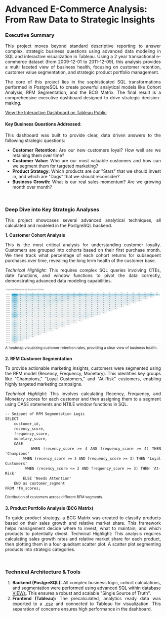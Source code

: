 # Advanced E-Commerce Analysis: From Raw Data to Strategic Insights
**<h3>Executive Summary</h3>**
<div align="justify">This project moves beyond standard descriptive reporting to answer complex, strategic business questions using advanced data modeling in SQL and interactive visualization in Tableau. Using a 2 year transactional e-commerce dataset (from 2009-12-01 to 2011-12-09), this analysis provides a multi faceted view of business health, focusing on customer retention, customer value segmentation, and strategic product portfolio management.

The core of this project lies in the sophisticated SQL transformations performed in PostgreSQL to create powerful analytical models like Cohort Analysis, RFM Segmentation, and the BCG Matrix. The final result is a comprehensive executive dashboard designed to drive strategic decision-making.

<p></p>

[View the Interactive Dashboard on Tableau Public](https://public.tableau.com/views/Advancede-CommerceAnalysis/DashboardDeep?:language=en-GB&:sid=&:redirect=auth&:display_count=n&:origin=viz_share_link)


<h4>Key Business Questions Addressed:</h4>
This dashboard was built to provide clear, data driven answers to the following strategic questions:

* **Customer Retention:** Are our new customers loyal? How well are we retaining them over time?
* **Customer Value:** Who are our most valuable customers and how can we segment them for targeted marketing?
* **Product Strategy:** Which products are our "Stars" that we should invest in, and which are "Dogs" that we should reconsider?
* **Business Growth:** What is our real sales momentum? Are we growing month over month?

<br>

**<h3>Deep Dive into Key Strategic Analyses</h3>**
This project showcases several advanced analytical techniques, all calculated and modeled in the PostgreSQL backend.

**1. Customer Cohort Analysis**

This is the most critical analysis for understanding customer loyalty. Customers are grouped into cohorts based on their first purchase month. We then track what percentage of each cohort returns for subsequent purchases over time, revealing the long term health of the customer base.

*Technical Highlight:* This requires complex SQL queries involving CTEs, date functions, and window functions to pivot the data correctly, demonstrating advanced data modeling capabilities.

![cohort analisys](https://github.com/wisnuyulianto/advanced-ecommerce-analysis--from-raw-data-to-strategic-insights/blob/main/visualizations/cohort.png)
<sup>A heatmap visualizing customer retention rates, providing a clear view of business health.</sup>

**2. RFM Customer Segmentation**

To provide actionable marketing insights, customers were segmented using the RFM model (Recency, Frequency, Monetary). This identifies key groups like "Champions," "Loyal Customers," and "At-Risk" customers, enabling highly targeted marketing campaigns.

*Technical Highlight:* This involves calculating Recency, Frequency, and Monetary scores for each customer and then assigning them to a segment using CASE statements and NTILE window functions in SQL.
````
-- Snippet of RFM Segmentation Logic
SELECT
    customer_id,
    recency_score,
    frequency_score,
    monetary_score,
    CASE
        WHEN (recency_score >= 4 AND frequency_score >= 4) THEN 'Champions'
        WHEN (recency_score >= 3 AND frequency_score >= 3) THEN 'Loyal Customers'
        WHEN (recency_score <= 2 AND frequency_score >= 3) THEN 'At-Risk'
        ELSE 'Needs Attention'
    END as customer_segment
FROM rfm_scores;
````
<sup>Distribution of customers across different RFM segments.</sup>

**3. Product Portfolio Analysis (BCG Matrix)**

To guide product strategy, a BCG Matrix was created to classify products based on their sales growth and relative market share. This framework helps management decide where to invest, what to maintain, and which products to potentially divest.
Technical Highlight: This analysis requires calculating sales growth rates and relative market share for each product, then plotting them in a four quadrant scatter plot.
A scatter plot segmenting products into strategic categories.

<br>

**<h3>Technical Architecture & Tools</h3>**

1. **Backend (PostgreSQL):** All complex business logic, cohort calculations, and segmentation were performed using advanced SQL within database [VIEWs](https://github.com/wisnuyulianto/advanced-ecommerce-analysis--from-raw-data-to-strategic-insights/tree/main/sql_scripts). This ensures a robust and scalable "Single Source of Truth".
2. **Frontend (Tableau):** The precalculated, analytics ready data was exported to a [.csv](https://github.com/wisnuyulianto/advanced-ecommerce-analysis--from-raw-data-to-strategic-insights/blob/main/data/clean_online_retail.csv) and connected to Tableau for visualization. This separation of concerns ensures high performance in the dashboard.
